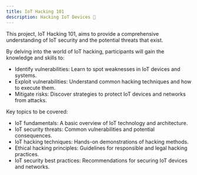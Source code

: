 ```yaml
---
title: IoT Hacking 101
description: Hacking IoT Devices 🧰
---
```


This project, IoT Hacking 101, aims to provide a comprehensive understanding of IoT security and the potential threats that exist. 

By delving into the world of IoT hacking, participants will gain the knowledge and skills to:   

- Identify vulnerabilities: Learn to spot weaknesses in IoT devices and systems.   
- Exploit vulnerabilities: Understand common hacking techniques and how to execute them.
- Mitigate risks: Discover strategies to protect IoT devices and networks from attacks.


Key topics to be covered:

- IoT fundamentals: A basic overview of IoT technology and architecture.
- IoT security threats: Common vulnerabilities and potential consequences.
- IoT hacking techniques: Hands-on demonstrations of hacking methods.
- Ethical hacking principles: Guidelines for responsible and legal hacking practices.
- IoT security best practices: Recommendations for securing IoT devices and networks.


